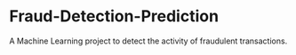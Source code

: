 # Fraud-Detection-Prediction
A Machine Learning project to detect the activity of fraudulent transactions.
